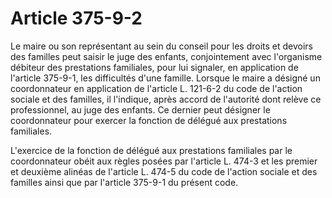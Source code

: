 # Article 375-9-2

Le maire ou son représentant au sein du conseil pour les droits et devoirs des familles peut saisir le juge des enfants, conjointement avec l'organisme débiteur des prestations familiales, pour lui signaler, en application de l'article 375-9-1, les difficultés d'une famille. Lorsque le maire a désigné un coordonnateur en application de l'article L. 121-6-2 du code de l'action sociale et des familles, il l'indique, après accord de l'autorité dont relève ce professionnel, au juge des enfants. Ce dernier peut désigner le coordonnateur pour exercer la fonction de délégué aux prestations familiales.

L'exercice de la fonction de délégué aux prestations familiales par le coordonnateur obéit aux règles posées par l'article L. 474-3 et les premier et deuxième alinéas de l'article L. 474-5 du code de l'action sociale et des familles ainsi que par l'article 375-9-1 du présent code.
